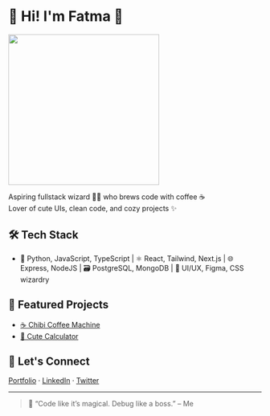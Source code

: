# 🍓 Hi! I'm Fatma 🌸

<img src="https://media.giphy.com/media/v1.Y2lkPTc5MGI3NjExN3RvbGttN3Y2azBrcGNnMGw1dTJ5cmVoMHB4ejhxdWJoN3I4YjJuZCZlcD12MV9naWZzX3NlYXJjaCZjdD1n/3oEdv6t8vQXjFdyZcI/giphy.gif" width="300"/>


Aspiring fullstack wizard 🧙‍♀️ who brews code with coffee ☕  
Lover of cute UIs, clean code, and cozy projects ✨

## 🛠 Tech Stack

- 🧠 Python, JavaScript, TypeScript  |  ⚛️ React, Tailwind, Next.js  |  🌐 Express, NodeJS  |  🗃 PostgreSQL, MongoDB |  🎨 UI/UX, Figma, CSS wizardry

## 💖 Featured Projects

- [☕ Chibi Coffee Machine](https://github.com/Peachy114/Python-Capstone-and-Project)  
- [🧮 Cute Calculator](https://github.com/Peachy114/calculator)


## 🌸 Let's Connect

[Portfolio](https://fatma-portfolio-n58033p0n-peachy114s-projects.vercel.app/) · [LinkedIn](https://www.linkedin.com/in/fatmagabuya/) · [Twitter](https://twitter.com/PeachyPeachy_1)

---

> 💬 “Code like it’s magical. Debug like a boss.” – Me

